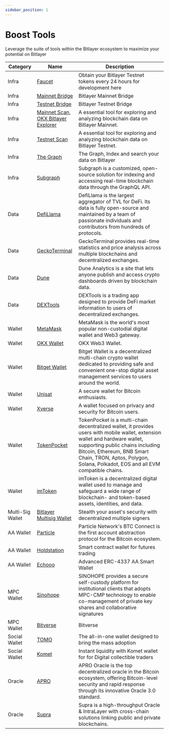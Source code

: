 ```yaml
---
sidebar_position: 1
---
```



# Boost Tools

Leverage the suite of tools within the Bitlayer ecosystem to maximize your potential on Bitlayer

| Category   | Name | Description | 
|----------------|----------|----------|
|Infra  | [Faucet](https://www.bitlayer.org/faucet)    | Obtain your Bitlayer Testnet tokens every 24 hours for development here   |
|Infra| [Mainnet Bridge](https://www.bitlayer.org/bridge)    | Bitlayer Mainnet Bridge   |
|Infra| [Testnet Bridge](https://www.bitlayer.org/bridge/testnet)    | Bitlayer Testnet Bridge   |
|Infra|[Mainnet Scan](https://www.btrscan.com/),<br/>  [OKX Bitlayer Explorer](https://www.okx.com/zh-hans/web3/explorer/bitlayer)  | A essential tool for exploring and analyzing blockchain data on Bitlayer Mainnet.    | 
|Infra| [Testnet Scan](https://testnet.btrscan.com/)    | A essential tool for exploring and analyzing blockchain data on Bitlayer Testnet.   | 
|Infra| [The Graph](https://docs.bitlayer.org/docs/Build/DeveloperResources/TheGraph)    |The Graph, Index and search your data on Bitlayer   | 
|Infra| [Subgraph](https://docs.bitlayer.org/docs/Build/DeveloperResources/Subgraph)    |  Subgraph is a customized, open-source solution for indexing and accessing real-time blockchain data through the GraphQL API.| 
|Data|[DefiLlama](https://defillama.com/chain/Bitlayer)|DefiLlama is the largest aggregator of TVL for DeFi. Its data is fully open-source and maintained by a team of passionate individuals and contributors from hundreds of protocols.|
|Data|[GeckoTerminal](https://www.geckoterminal.com/)|GeckoTerminal provides real-time statistics and price analysis across multiple blockchains and decentralized exchanges. |
|Data|[Dune](https://dune.com/discover/content/trending)|Dune Analytics is a site that lets anyone publish and access crypto dashboards driven by blockchain data. |
|Data|[DEXTools](https://www.dextools.io/app/en/hot-pairs)|DEXTools is a trading app designed to provide DeFi market information to users of decentralized exchanges.|
|Wallet|[MetaMask](https://metamask.io/)|MetaMask is the world's most popular non-custodial digital wallet and Web3 gateway.|
|Wallet|[OKX Wallet](https://www.okx.com/web3)|OKX Web3 Wallet.|
|Wallet|[Bitget Wallet](https://web3.bitget.com/)|Bitget Wallet is a decentralized multi-chain crypto wallet dedicated to providing safe and convenient one-stop digital asset management services to users around the world.|
|Wallet|[Unisat](https://unisat.io/)|A secure wallet for Bitcoin enthusiasts.|
|Wallet|[Xverse](https://www.xverse.app/)|A wallet focused on privacy and security for Bitcoin users.|
|Wallet|[TokenPocket](https://www.tokenpocket.pro/)|TokenPocket is a multi-chain decentralized wallet, it provides users with mobile wallet, extension wallet and hardware wallet, supporting public chains including Bitcoin, Ethereum, BNB Smart Chain, TRON, Aptos, Polygon, Solana, Polkadot, EOS and all EVM compatible chains. |
|Wallet|[imToken](https://token.im/)|imToken is a decentralized digital wallet used to manage and safeguard a wide range of blockchain- and token-based assets, identities, and data.|
|Multi-Sig Wallet|[Bitlayer Multisig Wallet](http://multisign.bitlayer.org)|Stealth your asset's security with decentralized multiple signers|
|AA Wallet|[Particle](../../Hidden/Build/BTC-Connect.md)|Particle Network's BTC Connect is the first account abstraction protocol for the Bitcoin ecosystem.|
|AA Wallet|[Holdstation](https://holdstation.com/)|Smart contract wallet for futures trading|
|AA Wallet|[Echooo](https://www.echooo.xyz/)|Advanced ERC-4337 AA Smart Wallet|
|MPC Wallet|[Sinohope](https://www.sinohope.com/)|SINOHOPE provides a secure self-custody platform for institutional clients that adopts MPC-CMP technology to enable co-management of private key shares and collaborative signatures |
|MPC Wallet|[Bitverse](https://www.bitverse.zone/)|Bitverse|
|Social Wallet|[TOMO](https://tomo.inc/)|The all-in-one wallet designed to bring the mass adoption|
|Social Wallet|[Komet](https://komet.me/)|Instant liquidity with Komet wallet for for Digital collectible traders|
|Oracle|[APRO](https://www.apro.com/)|APRO Oracle is the top decentralized oracle in the Bitcoin ecosystem, offering Bitcoin-level security and rapid response through its innovative Oracle 3.0 standard.|
|Oracle|[Supra](https://supra.com/)|Supra is a high-throughput Oracle & IntraLayer with cross-chain solutions linking public and private blockchains.|